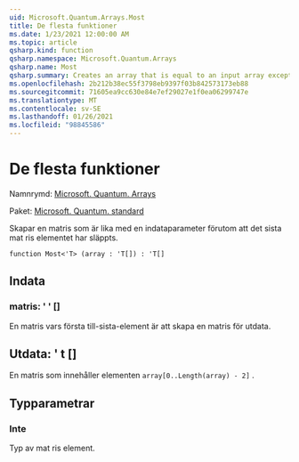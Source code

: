 ```yaml
---
uid: Microsoft.Quantum.Arrays.Most
title: De flesta funktioner
ms.date: 1/23/2021 12:00:00 AM
ms.topic: article
qsharp.kind: function
qsharp.namespace: Microsoft.Quantum.Arrays
qsharp.name: Most
qsharp.summary: Creates an array that is equal to an input array except that the last array element is dropped.
ms.openlocfilehash: 2b212b38ec55f3798eb9397f03b842573173eb88
ms.sourcegitcommit: 71605ea9cc630e84e7ef29027e1f0ea06299747e
ms.translationtype: MT
ms.contentlocale: sv-SE
ms.lasthandoff: 01/26/2021
ms.locfileid: "98845586"
---
```

# <a name="most-function"></a>De flesta funktioner

Namnrymd: [Microsoft. Quantum. Arrays](xref:Microsoft.Quantum.Arrays)

Paket: [Microsoft. Quantum. standard](https://nuget.org/packages/Microsoft.Quantum.Standard)


Skapar en matris som är lika med en indataparameter förutom att det sista mat ris elementet har släppts.

```qsharp
function Most<'T> (array : 'T[]) : 'T[]
```


## <a name="input"></a>Indata

### <a name="array--t"></a>matris: ' ' []

En matris vars första till-sista-element är att skapa en matris för utdata.



## <a name="output--t"></a>Utdata: ' t []

En matris som innehåller elementen `array[0..Length(array) - 2]` .

## <a name="type-parameters"></a>Typparametrar

### <a name="t"></a>Inte

Typ av mat ris element.